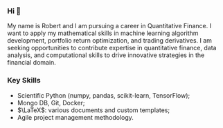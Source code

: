 ### Hi 👋

My name is Robert and I am pursuing a career in Quantitative Finance. I want to apply my mathematical skills in machine learning algorithm development, portfolio return optimization, and trading derivatives. I am seeking opportunities to contribute expertise in quantitative finance, data analysis, and computational skills to drive innovative strategies in the financial domain.

### Key Skills
* Scientific Python (numpy, pandas, scikit-learn, TensorFlow);
* Mongo DB, Git, Docker;
* $\LaTeX$: various documents and custom templates;
* Agile project management methodology.
